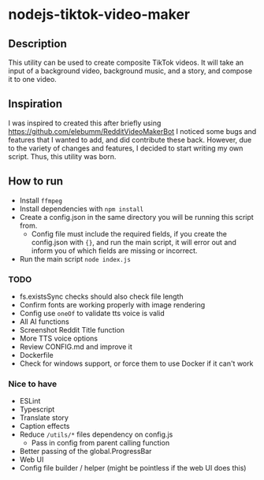# nodejs-tiktok-video-maker

## Description
This utility can be used to create composite TikTok videos. It will take an input of a background video, background music, and a story, and compose it to one video.

## Inspiration
I was inspired to created this after briefly using https://github.com/elebumm/RedditVideoMakerBot
I noticed some bugs and features that I wanted to add, and did contribute these back. However, due to the variety of changes and features, I decided to start writing my own script. Thus, this utility was born.

## How to run
 - Install `ffmpeg`
 - Install dependencies with `npm install`
 - Create a config.json in the same directory you will be running this script from.
   - Config file must include the required fields, if you create the config.json with `{}`, and run the main script, it will error out and inform you of which fields are missing or incorrect.
 - Run the main script `node index.js`

### TODO
 - fs.existsSync checks should also check file length
 - Confirm fonts are working properly with image rendering
 - Config use `oneOf` to validate tts voice is valid
 - All AI functions
 - Screenshot Reddit Title function
 - More TTS voice options
 - Review CONFIG.md and improve it
 - Dockerfile
 - Check for windows support, or force them to use Docker if it can't work


### Nice to have
 - ESLint
 - Typescript
 - Translate story
 - Caption effects
 - Reduce `/utils/*` files dependency on config.js
   - Pass in config from parent calling function
 - Better passing of the global.ProgressBar
 - Web UI
 - Config file builder / helper (might be pointless if the web UI does this)